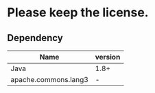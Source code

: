 # Please keep the license.

## Dependency

|Name|version|
|---|---| 
|Java|1.8+|
|apache.commons.lang3|-|
